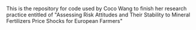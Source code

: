This is the repository for code used by Coco Wang to finish her research practice entitled of "Assessing Risk Attitudes and Their Stability to Mineral Fertilizers Price Shocks for European Farmers"
